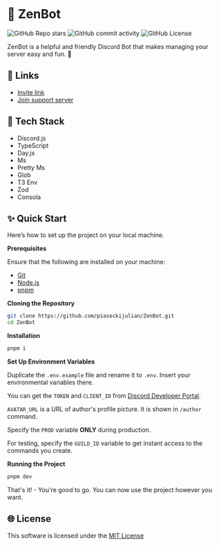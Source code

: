 # 🚀 ZenBot

![GitHub Repo stars](https://img.shields.io/github/stars/piaseckijulian/ZenBot?style=for-the-badge)
![GitHub commit activity](https://img.shields.io/github/commit-activity/t/piaseckijulian/ZenBot?style=for-the-badge)
![GitHub License](https://img.shields.io/github/license/piaseckijulian/ZenBot?style=for-the-badge)

ZenBot is a helpful and friendly Discord Bot that makes managing your server easy and fun. 🚀

## 🔗 Links

- [Invite link](https://discord.com/api/oauth2/authorize?client_id=988405560858771537&permissions=8&scope=bot)
- [Join support server](https://discord.gg/wrd5u2xCHn)

## 📐 Tech Stack

- Discord.js
- TypeScript
- Day.js
- Ms
- Pretty Ms
- Glob
- T3 Env
- Zod
- Consola

## ✨ Quick Start

Here’s how to set up the project on your local machine.

**Prerequisites**

Ensure that the following are installed on your machine:

- [Git](https://git-scm.com)
- [Node.js](https://nodejs.org/en)
- [pnpm](https://pnpm.io)

**Cloning the Repository**

```bash
git clone https://github.com/piaseckijulian/ZenBot.git
cd ZenBot
```

**Installation**

```bash
pnpm i
```

**Set Up Environment Variables**

Duplicate the `.env.example` file and rename it to `.env`. Insert your environmental variables there.

You can get the `TOKEN` and `CLIENT_ID` from [Discord Developer Portal](https://discord.com/developers).

`AVATAR_URL` is a URL of author's profile picture. It is shown in `/author` command.

Specify the `PROD` variable **ONLY** during production.

For testing, specify the `GUILD_ID` variable to get instant access to the commands you create.

**Running the Project**

```bash
pnpm dev
```

That's it! - You're good to go. You can now use the project however you want.


## 🌐 License

This software is licensed under the [MIT License](https://github.com/piaseckijulian/ZenBot/blob/main/LICENSE)

